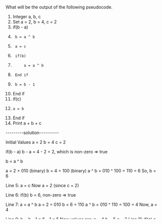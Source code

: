 What will be the output of the following pseudocode.

1.  Integer a, b, c
2.  Set a = 2, b = 4, c = 2
3.  if(b - a)
4.      b = a ^ b
5.      a = c
6.      if(b)
7.          a = a ^ b
8.      End if
9.      b = b - 1
10. End if
11. if(c)
12.     a = b
13. End if
14. Print a + b + c


---------solution----------

Initial Values
a = 2
b = 4
c = 2

if(b - a)
b - a = 4 - 2 = 2, which is non-zero ⇒ true

b = a ^ b

a = 2 = 010 (binary)
b = 4 = 100 (binary)
a ^ b = 010 ^ 100 = 110 = 6
So, b = 6

Line 5:  a = c
Now a = 2 (since c = 2)

Line 6:  if(b)
b = 6, non-zero ⇒ true

Line 7: a = a ^ b
a = 2 = 010
b = 6 = 110
a ^ b = 010 ^ 110 = 100 = 4
Now, a = 4

Line 9: b = b - 1 = 6 - 1 = 5
Now values are:
a = 4
b = 5
c = 2
Line 11: if(c)
c = 2, which is true ⇒ go inside

Line 12: a = b
a = 5

Final Values:
a = 5
b = 5
c = 2

Print a + b + c
5 + 5 + 2 = 12

Final Output: 12







